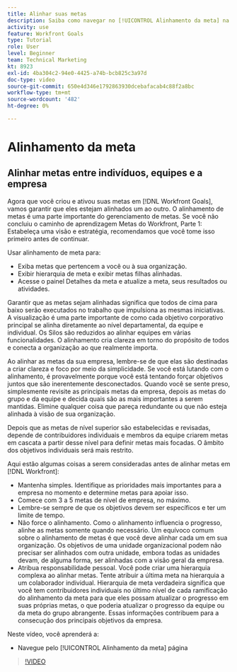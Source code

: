 ```yaml
---
title: Alinhar suas metas
description: Saiba como navegar no [!UICONTROL Alinhamento da meta] na página [!DNL Metas].
activity: use
feature: Workfront Goals
type: Tutorial
role: User
level: Beginner
team: Technical Marketing
kt: 8923
exl-id: 4ba304c2-94e0-4425-a74b-bcb825c3a97d
doc-type: video
source-git-commit: 650e4d346e1792863930dcebafacab4c88f2a8bc
workflow-type: tm+mt
source-wordcount: '482'
ht-degree: 0%

---
```


# Alinhamento da meta

## Alinhar metas entre indivíduos, equipes e a empresa

Agora que você criou e ativou suas metas em [!DNL Workfront Goals], vamos garantir que eles estejam alinhados um ao outro. O alinhamento de metas é uma parte importante do gerenciamento de metas. Se você não concluiu o caminho de aprendizagem Metas do Workfront, Parte 1: Estabeleça uma visão e estratégia, recomendamos que você tome isso primeiro antes de continuar.

<!--Insert link to LP 1, above -->

Usar alinhamento de meta para:

* Exiba metas que pertencem a você ou à sua organização.
* Exibir hierarquia de meta e exibir metas filhas alinhadas.
* Acesse o painel Detalhes da meta e atualize a meta, seus resultados ou atividades.

Garantir que as metas sejam alinhadas significa que todos de cima para baixo serão executados no trabalho que impulsiona as mesmas iniciativas. A visualização é uma parte importante de como cada objetivo corporativo principal se alinha diretamente ao nível departamental, da equipe e individual. Os Silos são reduzidos ao alinhar equipes em várias funcionalidades. O alinhamento cria clareza em torno do propósito de todos e conecta a organização ao que realmente importa.

Ao alinhar as metas da sua empresa, lembre-se de que elas são destinadas a criar clareza e foco por meio da simplicidade. Se você está lutando com o alinhamento, é provavelmente porque você está tentando forçar objetivos juntos que são inerentemente desconectados. Quando você se sente preso, simplesmente revisite as principais metas da empresa, depois as metas do grupo e da equipe e decida quais são as mais importantes a serem mantidas. Elimine qualquer coisa que pareça redundante ou que não esteja alinhada à visão de sua organização.

Depois que as metas de nível superior são estabelecidas e revisadas, depende de contribuidores individuais e membros da equipe criarem metas em cascata a partir desse nível para definir metas mais focadas. O âmbito dos objetivos individuais será mais restrito.

<!-- Pro-tips graphic -->

Aqui estão algumas coisas a serem consideradas antes de alinhar metas em [!DNL Workfront]:

* Mantenha simples. Identifique as prioridades mais importantes para a empresa no momento e determine metas para apoiar isso.
* Comece com 3 a 5 metas de nível de empresa, no máximo.
* Lembre-se sempre de que os objetivos devem ser específicos e ter um limite de tempo.
* Não force o alinhamento. Como o alinhamento influencia o progresso, alinhe as metas somente quando necessário. Um equívoco comum sobre o alinhamento de metas é que você deve alinhar cada um em sua organização. Os objetivos de uma unidade organizacional podem não precisar ser alinhados com outra unidade, embora todas as unidades devam, de alguma forma, ser alinhadas com a visão geral da empresa.
* Atribua responsabilidade pessoal. Você pode criar uma hierarquia complexa ao alinhar metas. Tente atribuir a última meta na hierarquia a um colaborador individual. Hierarquia de meta verdadeira significa que você tem contribuidores individuais no último nível de cada ramificação do alinhamento da meta para que eles possam atualizar o progresso em suas próprias metas, o que poderia atualizar o progresso da equipe ou da meta do grupo abrangente. Essas informações contribuem para a consecução dos principais objetivos da empresa.

Neste vídeo, você aprenderá a:

* Navegue pelo [!UICONTROL Alinhamento da meta] página

>[!VIDEO](https://video.tv.adobe.com/v/335195/?quality=12&learn=on)

